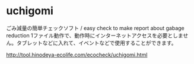 # uchigomi
ごみ減量の簡単チェックソフト / easy check to make report about gabage reduction
1ファイル動作で、動作時にインターネットアクセスを必要としません。タブレットなどに入れて、イベントなどで使用することができます。

http://tool.hinodeya-ecolife.com/ecocheck/uchigomi.html
